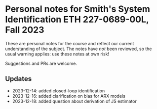 # Personal notes for Smith's System Identification ETH 227-0689-00L, Fall 2023

These are personal notes for the course and reflect our current
understanding of the subject. The notes have *not* been reviewed, so
the usual warning applies: use these notes at own risk!

Suggestions and PRs are welcome.

## Updates

- 2023-12-14: added closed-loop identification
- 2023-12-16: added clarification on bias for ARX models
- 2023-12-18: added question about derivation of JS estimator

